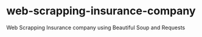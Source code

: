 # web-scrapping-insurance-company
Web Scrapping Insurance company using Beautiful Soup and Requests
